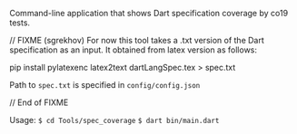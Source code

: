 Command-line application that shows Dart specification coverage by co19 tests.

// FIXME (sgrekhov)
For now this tool takes a .txt version of the Dart specification as an input.
It obtained from latex version as follows:

pip install pylatexenc
latex2text dartLangSpec.tex > spec.txt

Path to `spec.txt` is specified in `config/config.json`

// End of FIXME

Usage:
`$ cd Tools/spec_coverage`
`$ dart bin/main.dart`
